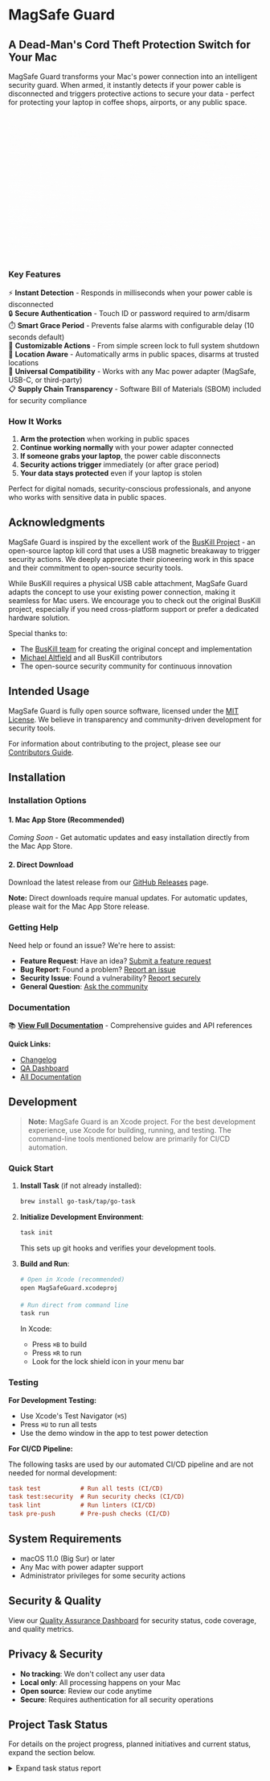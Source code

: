 # MagSafe Guard

## A Dead-Man's Cord Theft Protection Switch for Your Mac

MagSafe Guard transforms your Mac's power connection into an intelligent security guard. When armed, it instantly detects if your power cable is disconnected and triggers protective actions to secure your data - perfect for protecting your laptop in coffee shops, airports, or any public space.

![Demo](docs/assets/magsafe-guard.gif)

### Key Features

⚡ **Instant Detection** - Responds in milliseconds when your power cable is disconnected  
🔒 **Secure Authentication** - Touch ID or password required to arm/disarm  
⏱️ **Smart Grace Period** - Prevents false alarms with configurable delay (10 seconds default)  
🎯 **Customizable Actions** - From simple screen lock to full system shutdown  
📍 **Location Aware** - Automatically arms in public spaces, disarms at trusted locations  
🔌 **Universal Compatibility** - Works with any Mac power adapter (MagSafe, USB-C, or third-party)  
📋 **Supply Chain Transparency** - Software Bill of Materials (SBOM) included for security compliance

### How It Works

1. **Arm the protection** when working in public spaces
2. **Continue working normally** with your power adapter connected
3. **If someone grabs your laptop**, the power cable disconnects
4. **Security actions trigger** immediately (or after grace period)
5. **Your data stays protected** even if your laptop is stolen

Perfect for digital nomads, security-conscious professionals, and anyone who works with sensitive data in public spaces.

## Acknowledgments

MagSafe Guard is inspired by the excellent work of the [BusKill Project](https://github.com/BusKill/buskill-app) - an open-source laptop kill cord that uses a USB magnetic breakaway to trigger security actions. We deeply appreciate their pioneering work in this space and their commitment to open-source security tools.

While BusKill requires a physical USB cable attachment, MagSafe Guard adapts the concept to use your existing power connection, making it seamless for Mac users. We encourage you to check out the original BusKill project, especially if you need cross-platform support or prefer a dedicated hardware solution.

Special thanks to:

- The [BusKill team](https://github.com/BusKill) for creating the original concept and implementation
- [Michael Altfield](https://github.com/maltfield) and all BusKill contributors
- The open-source security community for continuous innovation

## Intended Usage

MagSafe Guard is fully open source software, licensed under the [MIT License](LICENSE). We believe in transparency and community-driven development for security tools.

For information about contributing to the project, please see our [Contributors Guide](docs/CONTRIBUTORS.md).

## Installation

### Installation Options

#### 1. Mac App Store (Recommended)

_Coming Soon_ - Get automatic updates and easy installation directly from the Mac App Store.

#### 2. Direct Download

Download the latest release from our [GitHub Releases](https://github.com/lekman/magsafe-buskill/releases) page.

**Note:** Direct downloads require manual updates. For automatic updates, please wait for the Mac App Store release.

### Getting Help

Need help or found an issue? We're here to assist:

- **Feature Request**: Have an idea? [Submit a feature request](https://github.com/lekman/magsafe-buskill/issues/new?template=feature_request.md)
- **Bug Report**: Found a problem? [Report an issue](https://github.com/lekman/magsafe-buskill/issues/new?template=bug_report.md)
- **Security Issue**: Found a vulnerability? [Report securely](https://github.com/lekman/magsafe-buskill/security/advisories/new)
- **General Question**: [Ask the community](https://github.com/lekman/magsafe-buskill/issues/new?template=question.md)

### Documentation

📚 **[View Full Documentation](docs/README.md)** - Comprehensive guides and API references

**Quick Links:**

- [Changelog](docs/CHANGELOG.md)
- [QA Dashboard](docs/QA.md)
- [All Documentation](docs/)

## Development

> **Note:** MagSafe Guard is an Xcode project. For the best development experience, use Xcode for building, running, and testing. The command-line tools mentioned below are primarily for CI/CD automation.

### Quick Start

1. **Install Task** (if not already installed):

   ```bash
   brew install go-task/tap/go-task
   ```

2. **Initialize Development Environment**:

   ```bash
   task init
   ```

   This sets up git hooks and verifies your development tools.

3. **Build and Run**:

   ```bash
   # Open in Xcode (recommended)
   open MagSafeGuard.xcodeproj

   # Run direct from command line
   task run
   ```

   In Xcode:

   - Press `⌘B` to build
   - Press `⌘R` to run
   - Look for the lock shield icon in your menu bar

### Testing

**For Development Testing:**

- Use Xcode's Test Navigator (`⌘5`)
- Press `⌘U` to run all tests
- Use the demo window in the app to test power detection

**For CI/CD Pipeline:**

The following tasks are used by our automated CI/CD pipeline and are not needed for normal development:

```ini
task test           # Run all tests (CI/CD)
task test:security  # Run security checks (CI/CD)
task lint           # Run linters (CI/CD)
task pre-push       # Pre-push checks (CI/CD)
```

## System Requirements

- macOS 11.0 (Big Sur) or later
- Any Mac with power adapter support
- Administrator privileges for some security actions

## Security & Quality

View our [Quality Assurance Dashboard](docs/QA.md) for security status, code coverage, and quality metrics.

## Privacy & Security

- **No tracking**: We don't collect any user data
- **Local only**: All processing happens on your Mac
- **Open source**: Review our code anytime
- **Secure**: Requires authentication for all security operations

## Project Task Status

For details on the project progress, planned initiatives and current status, expand the section below.

<details>
<summary>Expand task status report</summary>

<!-- TASKMASTER_EXPORT_START -->
> 🎯 **Taskmaster Export** - 2025-07-27 06:16:42 UTC
> 📋 Export: without subtasks • Status filter: none
> 🔗 Powered by [Task Master](https://task-master.dev?utm_source=github-readme&utm_medium=readme-export&utm_campaign=magsafe-buskill&utm_content=task-export-link)

| Project Dashboard |  |
| :-                |:-|
| Task Progress     | ██████████░░░░░░░░░░ 50% |
| Done | 8 |
| In Progress | 0 |
| Pending | 8 |
| Deferred | 0 |
| Cancelled | 0 |
|-|-|
| Subtask Progress | ██████████░░░░░░░░░░ 49% |
| Completed | 47 |
| In Progress | 0 |
| Pending | 48 |

| ID | Title | Status | Priority | Dependencies | Complexity |
| :- | :-    | :-     | :-       | :-           | :-         |
| 1 | Setup Project Repository and Structure | ✓&nbsp;done | high | None | ● 4 |
| 2 | Implement Power Monitoring Service | ✓&nbsp;done | high | 1 | ● 7 |
| 3 | Implement Authentication Service | ✓&nbsp;done | high | 1 | ● 6 |
| 4 | Implement Security Actions Service | ✓&nbsp;done | high | 1 | ● 7 |
| 5 | Create Menu Bar UI Component | ✓&nbsp;done | high | 1 | ● 6 |
| 6 | Implement Core Application Logic | ✓&nbsp;done | high | 2, 3, 4, 5 | ● 8 |
| 7 | Implement Settings UI and Persistence | ✓&nbsp;done | medium | 1, 6 | ● 6 |
| 8 | Implement Auto-Arm Feature | ✓&nbsp;done | medium | 6, 7 | ● 7 |
| 9 | Implement Find My Mac Integration | ○&nbsp;pending | low | 6 | ● 5 |
| 10 | Implement Custom Script Execution | ○&nbsp;pending | low | 6, 7 | ● 6 |
| 11 | Implement Network Actions | ○&nbsp;pending | low | 6, 7 | ● 6 |
| 12 | Implement Data Protection Features | ○&nbsp;pending | low | 6, 7 | ● 7 |
| 13 | Implement Accessibility Features | ○&nbsp;pending | medium | 5, 7 | ● 6 |
| 14 | Implement Documentation and Help System | ○&nbsp;pending | medium | 1, 5, 6, 7 | ● 5 |
| 15 | Implement Code Signing and Distribution | ○&nbsp;pending | high | 1, 2, 3, 4, 5, 6, 7, 16 | ● 8 |
| 16 | Implement ViewInspector for SwiftUI Testing | ○&nbsp;pending | medium | 6, 13 | N/A |

> 📋 **End of Taskmaster Export** - Tasks are synced from your project using the `sync-readme` command.
<!-- TASKMASTER_EXPORT_END -->

</details>
